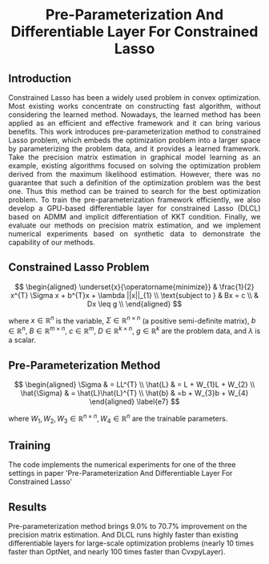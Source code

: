 # <div align="center">Pre-Parameterization And Differentiable Layer For Constrained Lasso</div>

## Introduction

<p align="justify">Constrained Lasso has been a widely used problem in convex optimization. Most existing works concentrate on constructing fast algorithm, without considering the learned method. Nowadays, the learned method has been applied as an efficient and effective framework and it can bring various benefits. This work introduces pre-parameterization method to constrained Lasso problem, which embeds the optimization problem into a larger space by parameterizing the problem data, and it provides a learned framework. Take the precision matrix estimation in graphical model learning as an example, existing algorithms focused on solving the optimization problem derived from the maximum likelihood estimation. However, there was no guarantee that such a definition of the optimization problem was the best one. Thus this method can be trained to search for the best optimization problem. To train the pre-parameterization framework efficiently, we also develop a GPU-based differentiable layer for constrained Lasso (DLCL) based on ADMM and implicit differentiation of KKT condition. Finally, we evaluate our methods on precision matrix estimation, and we implement numerical experiments based on synthetic data to demonstrate the capability of our methods. 

## Constrained Lasso Problem

$$
    \begin{aligned}
    \underset{x}{\operatorname{minimize}} &  \frac{1}{2} x^{T} \Sigma x + b^{T}x + \lambda ||x||_{1} \\
    \text{subject to } &  Bx = c \\
      &   Dx \leq g \\
    \end{aligned}
$$

where $x \in \mathbb{R}^{n}$ is the variable, $\Sigma \in \mathbb{R}^{n \times n}$ (a positive semi-definite matrix), $b \in \mathbb{R}^{n}$, $B \in \mathbb{R}^{m \times n}$, $c \in \mathbb{R}^{m}$, $D \in \mathbb{R}^{k \times n}$, $g \in \mathbb{R}^{k}$ are the problem data, and $\lambda$ is a scalar.

## Pre-Parameterization Method

$$
    \begin{aligned}
    \Sigma & = LL^{T} \\
    \hat{L} & = L + W_{1}L + W_{2} \\
    \hat{\Sigma} &  = \hat{L}\hat{L}^{T} \\
    \hat{b} & =b + W_{3}b + W_{4}
    \end{aligned}
    \label{e7}
$$

where $W_{1}, W_{2}, W_{3} \in \mathbb{R}^{n \times n}, W_{4} \in \mathbb{R}^{n}$ are the trainable parameters.

## Training
The code implements the numerical experiments for one of the three settings in paper 'Pre-Parameterization And Differentiable Layer For Constrained Lasso'

## Results

Pre-parameterization method brings 9.0% to 70.7% improvement on the precision matrix estimation. And DLCL runs highly faster than existing differentiable layers for large-scale optimization problems (nearly 10 times faster than OptNet, and nearly 100 times faster than CvxpyLayer). </p>
